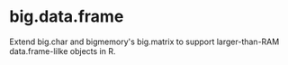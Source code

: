 big.data.frame
==============

Extend big.char and bigmemory's big.matrix to support larger-than-RAM data.frame-lilke objects in R.
